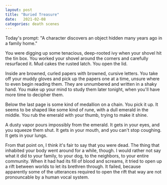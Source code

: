 ```yaml
---
layout: post
title: "Buried Treasure"
date:   2021-02-08
categories: death scenes
---
```

Today's prompt: "A character discovers an object hidden many years ago in a family home."

You were digging up some tenacious, deep-rooted ivy when your shovel hit the tin box. You worked your shovel around the corners and carefully resurfaced it. Mud cakes the rusted latch. You open the lid.

Inside are browned, curled papers with browned, cursive letters. You take off your muddy gloves and pick up the papers one at a time, unsure where to even begin reading them. They are unnumbered and written in a shaky hand. You make up your mind to study them later tonight, when you'll have more time to decipher them. 

Below the last page is some kind of medallion on a chain. You pick it up. It seems to be shaped like some kind of rune, with a dull emerald in the middle. You rub the emerald with your thumb, trying to make it shine.

A dusty vapor pours impossibly from the emerald. It gets in your eyes, and you squeeze them shut. It gets in your mouth, and you can't stop coughing. It gets in your lungs. 

From that point on, I think it's fair to say that you were dead. The thing that inhabited your body went around for a while, though. I would rather not say what it did to your family, to your dog, to the neighbors, to your entire community. When it had had its fill of blood and screams, it tried to open up a rift between worlds to let its brethren through. It failed, because apparently some of the utterances required to open the rift that way are not pronouncable by a human vocal system. 
